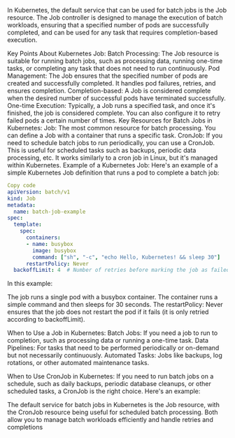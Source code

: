 In Kubernetes, the default service that can be used for batch jobs is the Job resource. The Job controller is designed to manage the execution of batch workloads, ensuring that a specified number of pods are successfully completed, and can be used for any task that requires completion-based execution.

Key Points About Kubernetes Job:
Batch Processing: The Job resource is suitable for running batch jobs, such as processing data, running one-time tasks, or completing any task that does not need to run continuously.
Pod Management: The Job ensures that the specified number of pods are created and successfully completed. It handles pod failures, retries, and ensures completion.
Completion-based: A Job is considered complete when the desired number of successful pods have terminated successfully.
One-time Execution: Typically, a Job runs a specified task, and once it's finished, the job is considered complete. You can also configure it to retry failed pods a certain number of times.
Key Resources for Batch Jobs in Kubernetes:
Job:
The most common resource for batch processing.
You can define a Job with a container that runs a specific task.
CronJob:
If you need to schedule batch jobs to run periodically, you can use a CronJob. This is useful for scheduled tasks such as backups, periodic data processing, etc.
It works similarly to a cron job in Linux, but it's managed within Kubernetes.
Example of a Kubernetes Job:
Here's an example of a simple Kubernetes Job definition that runs a pod to complete a batch job:

```yaml
Copy code
apiVersion: batch/v1
kind: Job
metadata:
  name: batch-job-example
spec:
  template:
    spec:
      containers:
      - name: busybox
        image: busybox
        command: ["sh", "-c", "echo Hello, Kubernetes! && sleep 30"]
      restartPolicy: Never
  backoffLimit: 4  # Number of retries before marking the job as failed

```
In this example:

The job runs a single pod with a busybox container.
The container runs a simple command and then sleeps for 30 seconds.
The restartPolicy: Never ensures that the job does not restart the pod if it fails (it is only retried according to backoffLimit).



When to Use a Job in Kubernetes:
Batch Jobs: If you need a job to run to completion, such as processing data or running a one-time task.
Data Pipelines: For tasks that need to be performed periodically or on-demand but not necessarily continuously.
Automated Tasks: Jobs like backups, log rotations, or other automated maintenance tasks.

When to Use CronJob in Kubernetes:
If you need to run batch jobs on a schedule, such as daily backups, periodic database cleanups, or other scheduled tasks, a CronJob is the right choice. Here's an example:

The default service for batch jobs in Kubernetes is the Job resource, with the CronJob resource being useful for scheduled batch processing. 
Both allow you to manage batch workloads efficiently and handle retries and completions


